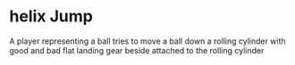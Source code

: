 # helix Jump
 A player representing a ball tries to move a ball down a rolling cylinder with good and bad flat landing gear beside attached to the rolling cylinder
